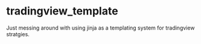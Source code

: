 # tradingview_template
Just messing around with using jinja as a templating system for tradingview stratgies.
